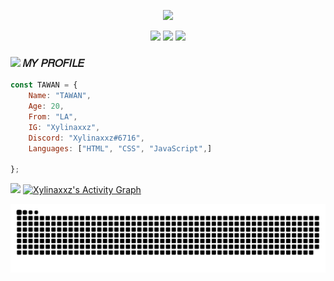 <p align="center">
  <img src="https://cdn.discordapp.com/attachments/838080777572581388/987967876512251944/welcome.gif">

<p align="center">
  <img src="https://cdn.discordapp.com/emojis/838436760328601610.gif?size=56&quality=lossless">
  <a href="https://facebook.com/Xylinaxxz">
  <img src="https://discord.c99.nl/widget/theme-3/617590088066531338.png" width="425"></a>
  <img src="https://cdn.discordapp.com/emojis/838436760337645568.gif?size=56&quality=lossless">


</p>

### <img src="https://cdn.discordapp.com/emojis/838194962214289438.gif?size=56&quality=lossless"> 𝑀𝑌 𝑃𝑅𝑂𝐹𝐼𝐿𝐸
```js
const TAWAN = {
    Name: "TAWAN",
    Age: 20,
    From: "LA",
    IG: "Xylinaxxz",
    Discord: "Xylinaxxz#6716",    
    Languages: ["HTML", "CSS", "JavaScript",]
    
};
```
<img src="https://github-readme-stats.vercel.app/api/top-langs?username=Xylinaxxz"/>
<a href="https://github.com/Xylinaxxz"><img alt="Xylinaxxz's Activity Graph" src="https://activity-graph.herokuapp.com/graph?username=Xylinaxxz&bg_color=0D1117&color=49a9ff&line=49a9ff&point=FFFFFF&hide_border=true" /></a>
<p align="center">
<img src="https://raw.githubusercontent.com/Platane/snk/output/github-contribution-grid-snake.svg">
</p>
 
